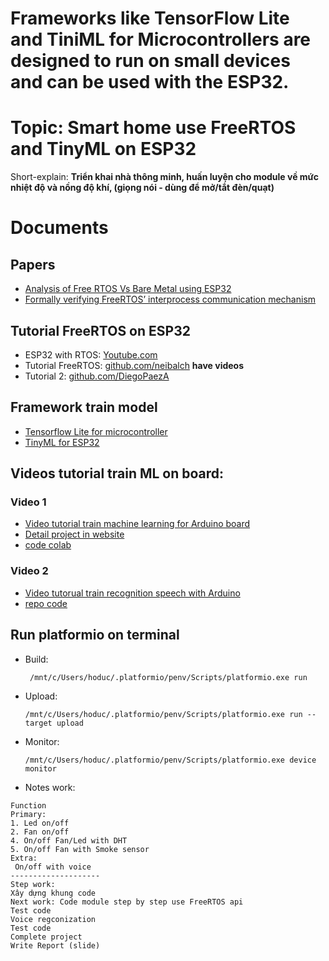 # Frameworks like TensorFlow Lite and TiniML for Microcontrollers are designed to run on small devices and can be used with the ESP32.
# Topic: Smart home use FreeRTOS and TinyML on ESP32
Short-explain: **Triển khai nhà thông minh, huấn luyện cho module về mức nhiệt độ và nồng độ khí, (giọng nói - dùng để mở/tắt đèn/quạt)**

# Documents
## Papers
* [Analysis of Free RTOS Vs Bare Metal using ESP32](https://www.iosrjournals.org/iosr-jeee/Papers/Vol16-Issue2/Series-1/E1602013968.pdf)
* [Formally verifying FreeRTOS’ interprocess communication mechanism](https://www.amazon.science/publications/formally-verifying-freertos-interprocess-communication-mechanism)

## Tutorial FreeRTOS on ESP32
* ESP32 with RTOS: [Youtube.com](https://www.youtube.com/watch?v=LLp9T3rgea8)
* Tutorial FreeRTOS: [github.com/neibalch](https://github.com/neilbalch/ESP32-FreeRTOS-Tutorial) **have videos**
* Tutorial 2: [github.com/DiegoPaezA](https://github.com/DiegoPaezA/ESP32-freeRTOS?tab=readme-ov-file)

## Framework train model
* [Tensorflow Lite for microcontroller](https://github.com/eloquentarduino/EloquentTinyML.git)
* [TinyML for ESP32](https://github.com/HollowMan6/TinyML-ESP32.git)
## Videos tutorial train ML on board:
### Video 1
* [Video tutorial train machine learning for Arduino board](https://www.youtube.com/watch?v=BzzqYNYOcWc&list=RDCMUCclJCqMDAkyVGsm5oFOTXIQ&start_radio=1)
* [Detail project in website](https://www.digikey.com/en/maker/projects/intro-to-tinyml-part-1-training-a-model-for-arduino-in-tensorflow/8f1fc8c0b83d417ab521c48864d2a8ec)
* [code colab](https://gist.github.com/ShawnHymel/79237fe6aee5a3653c497d879f746c0c)
### Video 2
* [Video tutorual train recognition speech  with Arduino](https://www.youtube.com/watch?v=fRSVQ4Fkwjc)
* [repo code](https://github.com/ShawnHymel/ei-keyword-spotting)
## Run platformio on terminal
* Build: 
  ```
   /mnt/c/Users/hoduc/.platformio/penv/Scripts/platformio.exe run
  ```
* Upload:
  ```
  /mnt/c/Users/hoduc/.platformio/penv/Scripts/platformio.exe run --target upload
  ```
* Monitor:
  ```
  /mnt/c/Users/hoduc/.platformio/penv/Scripts/platformio.exe device monitor
  ```
* Notes work:
```
Function
Primary:
1. Led on/off
2. Fan on/off
4. On/off Fan/Led with DHT
5. On/off Fan with Smoke sensor
Extra:
 On/off with voice
--------------------
Step work:
Xây dựng khung code
Next work: Code module step by step use FreeRTOS api
Test code
Voice regconization
Test code
Complete project
Write Report (slide)
```
